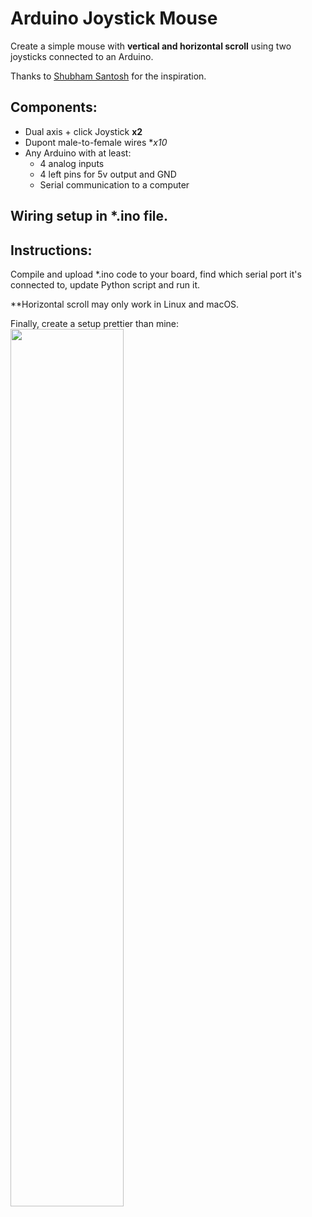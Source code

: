 # Arduino Joystick Mouse
Create a simple mouse with **vertical and horizontal scroll** using two joysticks connected to an Arduino.

Thanks to [Shubham Santosh](https://create.arduino.cc/projecthub/shubhamsantosh99/joystick-controlled-mouse-af2939)
for the inspiration.

## Components:
- Dual axis + click Joystick **x2**
- Dupont male-to-female wires **x10*
- Any Arduino with at least:
    - 4 analog inputs
    - 4 left pins for 5v output and GND
    - Serial communication to a computer
    
 ## Wiring setup in \*.ino file.
 ## Instructions:
 Compile and upload \*.ino code to your board, find which serial port it's connected to, update Python script and run it.
 
 **Horizontal scroll may only work in Linux and macOS.
 
 Finally, create a setup prettier than mine:
 <img src="https://user-images.githubusercontent.com/69062188/98510537-ec188c00-2228-11eb-8946-359f87deb79c.jpg" width="60%"></img> 

